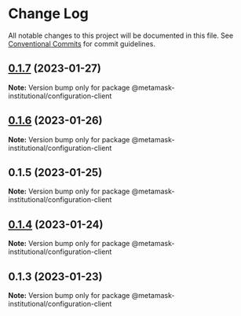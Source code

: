 # Change Log

All notable changes to this project will be documented in this file.
See [Conventional Commits](https://conventionalcommits.org) for commit guidelines.

## [0.1.7](https://github.com/consensys-vertical-apps/metamask-institutional/compare/@metamask-institutional/configuration-client@0.1.6...@metamask-institutional/configuration-client@0.1.7) (2023-01-27)

**Note:** Version bump only for package @metamask-institutional/configuration-client

## [0.1.6](https://github.com/consensys-vertical-apps/metamask-institutional/compare/@metamask-institutional/configuration-client@0.1.5...@metamask-institutional/configuration-client@0.1.6) (2023-01-26)

**Note:** Version bump only for package @metamask-institutional/configuration-client

## 0.1.5 (2023-01-25)

**Note:** Version bump only for package @metamask-institutional/configuration-client

## [0.1.4](https://github.com/consensys-vertical-apps/metamask-institutional/compare/@metamask-institutional/configuration-client@0.1.3...@metamask-institutional/configuration-client@0.1.4) (2023-01-24)

**Note:** Version bump only for package @metamask-institutional/configuration-client

## 0.1.3 (2023-01-23)

**Note:** Version bump only for package @metamask-institutional/configuration-client
